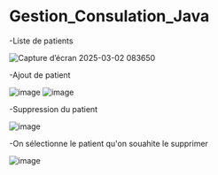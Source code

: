 # Gestion_Consulation_Java
-Liste de patients

![Capture d’écran 2025-03-02 083650](https://github.com/user-attachments/assets/5ac552f7-6d2a-45de-8183-292dbc9afda2)

-Ajout de patient

![image](https://github.com/user-attachments/assets/555650e9-6065-4f4c-b070-5fe4734e96d0)
![image](https://github.com/user-attachments/assets/b8053e44-894b-45d1-b0df-ae0ad2025ef2)

-Suppression du patient

![image](https://github.com/user-attachments/assets/2394edb6-116c-4337-b94a-74026b5a00c9)

-On sélectionne le patient qu'on souahite le supprimer 

![image](https://github.com/user-attachments/assets/3b35f71a-a587-472c-b462-fa9e09201a09)





